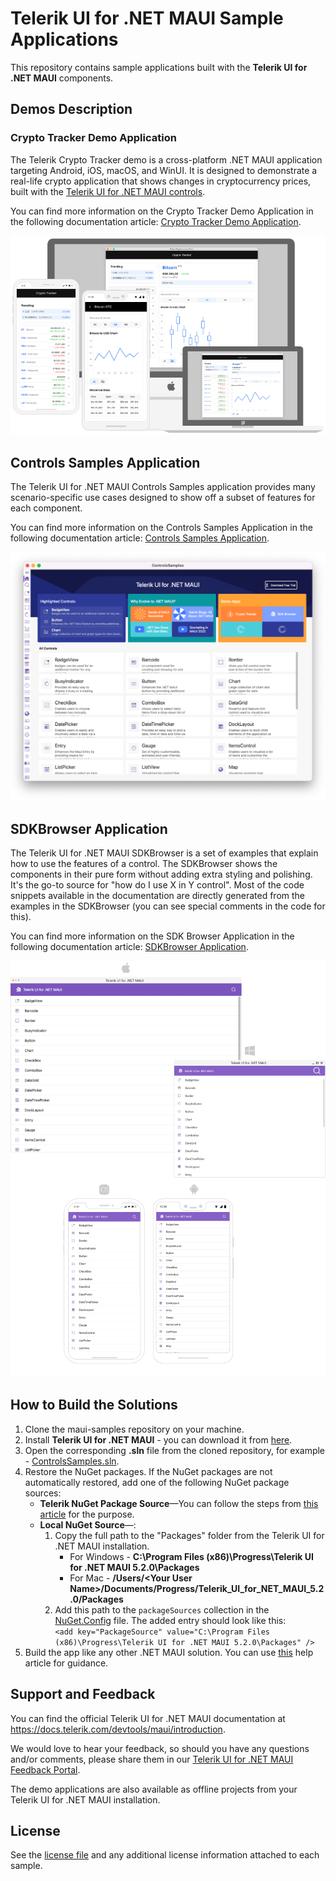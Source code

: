 # Telerik UI for .NET MAUI Sample Applications

This repository contains sample applications built with the **Telerik UI for .NET MAUI** components.

## Demos Description

### Crypto Tracker Demo Application

The Telerik Crypto Tracker demo is a cross-platform .NET MAUI application targeting Android, iOS, macOS, and WinUI. It is designed to demonstrate a real-life crypto application that shows changes in cryptocurrency prices, built with the [Telerik UI for .NET MAUI controls](https://www.telerik.com/maui-ui).

You can find more information on the Crypto Tracker Demo Application in the following documentation article: [Crypto Tracker Demo Application](https://docs.telerik.com/devtools/maui/demos-and-sample-apps/crypto-app).

<p align="center"> <img src="Images/Telerik-UI-For-MAUI-CryptoTracker-Image.png"/></p>

## Controls Samples Application

The Telerik UI for .NET MAUI Controls Samples application provides many scenario-specific use cases designed to show off a subset of features for each component.

You can find more information on the Controls Samples Application in the following documentation article: [Controls Samples Application](https://docs.telerik.com/devtools/maui/demos-and-sample-apps/controls-showcase-app).

<p align="center"> <img src="Images/Telerik-UI-For-MAUI-ControlsSamples-Image.png"/></p>

## SDKBrowser Application

The Telerik UI for .NET MAUI SDKBrowser is a set of examples that explain how to use the features of a control. The SDKBrowser shows the components in their pure form without adding extra styling and polishing. It's the go-to source for "how do I use X in Y control". Most of the code snippets available in the documentation are directly generated from the examples in the SDKBrowser (you can see special comments in the code for this).

You can find more information on the SDK Browser Application in the following documentation article: [SDKBrowser Application](https://docs.telerik.com/devtools/maui/demos-and-sample-apps/sdkbrowser-app).

<p align="center"> <img src="Images/Telerik-UI-For-MAUI-SDKBrowser-Image.png"/></p>

## How to Build the Solutions

1. Clone the maui-samples repository on your machine.
1. Install **Telerik UI for .NET MAUI** - you can download it from [here](https://www.telerik.com/maui-ui).
1. Open the corresponding **.sln** file from the cloned repository, for example - [ControlsSamples.sln](/Samples/ControlsSamples/ControlsSamples.sln).
1. Restore the NuGet packages. If the NuGet packages are not automatically restored, add one of the following NuGet package sources:
    * **Telerik NuGet Package Source**&mdash;You can follow the steps from [this article](https://docs.telerik.com/devtools/maui/get-started/windows/first-steps-nuget) for the purpose.
    * **Local NuGet Source**&mdash;:
        1. Copy the full path to the "Packages" folder from the Telerik UI for .NET MAUI installation.
            - For Windows - **C:\Program Files (x86)\Progress\Telerik UI for .NET MAUI 5.2.0\Packages**
            - For Mac - **/Users/&lt;Your User Name&gt;/Documents/Progress/Telerik_UI_for_NET_MAUI_5.2.0/Packages**
        1. Add this path to the `packageSources` collection in the [NuGet.Config](/Samples/NuGet.Config) file. The added entry should look like this: <br/>
        `<add key="PackageSource" value="C:\Program Files (x86)\Progress\Telerik UI for .NET MAUI 5.2.0\Packages" />`
1. Build the app like any other .NET MAUI solution. You can use [this](https://docs.telerik.com/devtools/maui/demos-and-sample-apps/crypto-app) help article for guidance.

## Support and Feedback

You can find the official Telerik UI for .NET MAUI documentation at https://docs.telerik.com/devtools/maui/introduction.

We would love to hear your feedback, so should you have any questions and/or comments, please share them in our [Telerik UI for .NET MAUI Feedback Portal](https://feedback.telerik.com/maui).

The demo applications are also available as offline projects from your Telerik UI for .NET MAUI installation.

## License

See the [license file](LICENSE.md) and any additional license information attached to each sample.